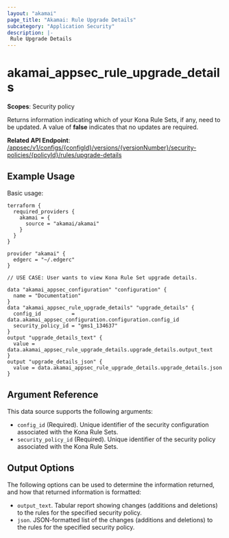 ```yaml
---
layout: "akamai"
page_title: "Akamai: Rule Upgrade Details"
subcategory: "Application Security"
description: |-
 Rule Upgrade Details
---
```


# akamai_appsec_rule_upgrade_details

**Scopes**: Security policy

Returns information indicating which of your Kona Rule Sets, if any, need to be updated. A value of **false** indicates that no updates are required.

**Related API Endpoint**: [/appsec/v1/configs/{configId}/versions/{versionNumber}/security-policies/{policyId}/rules/upgrade-details](https://techdocs.akamai.com/application-security/reference/get-rules-upgrade-details)

## Example Usage

Basic usage:

```
terraform {
  required_providers {
    akamai = {
      source = "akamai/akamai"
    }
  }
}

provider "akamai" {
  edgerc = "~/.edgerc"
}

// USE CASE: User wants to view Kona Rule Set upgrade details.

data "akamai_appsec_configuration" "configuration" {
  name = "Documentation"
}
data "akamai_appsec_rule_upgrade_details" "upgrade_details" {
  config_id          = data.akamai_appsec_configuration.configuration.config_id
  security_policy_id = "gms1_134637"
}
output "upgrade_details_text" {
  value = data.akamai_appsec_rule_upgrade_details.upgrade_details.output_text
}
output "upgrade_details_json" {
  value = data.akamai_appsec_rule_upgrade_details.upgrade_details.json
}
```

## Argument Reference

This data source supports the following arguments:

- `config_id` (Required). Unique identifier of the security configuration associated with the Kona Rule Sets.
- `security_policy_id` (Required). Unique identifier of the security policy associated with the Kona Rule Sets.

## Output Options

The following options can be used to determine the information returned, and how that returned information is formatted:

- `output_text`. Tabular report showing changes (additions and deletions) to the rules for the specified security policy.
- `json`. JSON-formatted list of the changes (additions and deletions) to the rules for the specified security policy.